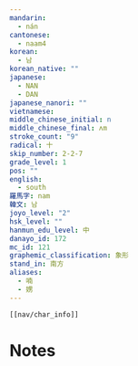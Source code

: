```yaml
---
mandarin:
  - nán
cantonese:
  - naam4
korean:
  - 남
korean_native: ""
japanese:
  - NAN
  - DAN
japanese_nanori: ""
vietnamese:
middle_chinese_initial: n
middle_chinese_final: ʌm
stroke_count: "9"
radical: 十
skip_number: 2-2-7
grade_level: 1
pos: ""
english:
  - south
羅馬字: nam
韓文: 남
joyo_level: "2"
hsk_level: ""
hanmun_edu_level: 中
danayo_id: 172
mc_id: 121
graphemic_classification: 象形
stand_in: 南方
aliases:
  - 喃
  - 娚
---
```

```meta-bind-embed
[[nav/char_info]]
```

# Notes
